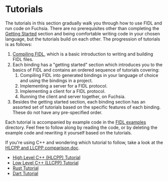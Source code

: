 # Tutorials

The tutorials in this section gradually walk you through how to use FIDL
and run code on Fuchsia. There are no prerequisites other than completing the
[Getting Started][getting-started] section and being comfortable writing code in
your chosen language, but the tutorials build on each other. The progression of
tutorials is as follows:

1. [Compiling FIDL][compiling-fidl], which is a basic introduction to writing
   and building FIDL files.
2. Each binding has a "getting started" section which introduces you to the
   basics of FIDL and contains an ordered sequence of tutorials covering:
    1. Compiling FIDL into generated bindings in your language of choice and
       using the bindings in a project.
    2. Implementing a server for a FIDL protocol.
    3. Implementing a client for a FIDL protocol.
    4. Running the client and server together, on Fuchsia.
3. Besides the getting started section, each binding section has an assorted set
   of tutorials based on the specific features of each binding. These do not
   have any pre-specified order.

Each tutorial is accompanied by example code in the [FIDL examples][examples]
directory. Feel free to follow along by reading the code, or by deleting the
example code and rewriting it yourself based on the tutorials.

If you're using C++ and wondering which tutorial to follow, take a look
at the [HLCPP and LLCPP comparison doc][c-family].

  * [High Level C++ (HLCPP) Tutorial][hlcpp]
  * [Low Level C++ (LLCPP) Tutorial][llcpp]
  * [Rust Tutorial][rust]
  * [Dart Tutorial][dart]

<!-- xrefs -->
[getting-started]: /get-started/README.md
[fidl-concepts]: /concepts/fidl/overview.md
[compiling-fidl]: /development/languages/fidl/tutorials/fidl.md
[hlcpp]: hlcpp/README.md
[llcpp]: llcpp/README.md
[rust]: rust/README.md
[dart]: dart/README.md
[c]: /development/languages/fidl/tutorials/tutorial-c.md
[c-family]: /development/languages/fidl/guides/c-family-comparison.md
[examples]: /examples/fidl
